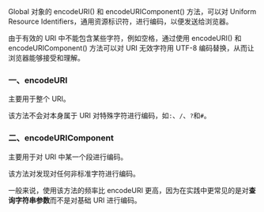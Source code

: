 
Global 对象的 encodeURI() 和 encodeURIComponent() 方法，可以对 Uniform Resource Identifiers，通用资源标识符，进行编码，以便发送给浏览器。

由于有效的 URI 中不能包含某些字符，例如空格，通过使用 encodeURI() 和 encodeURIComponent() 方法可以对 URI 无效字符用 UTF-8 编码替换，从而让浏览器能够接受和理解。

### 一、encodeURI

主要用于整个 URI。

该方法不会对本身属于 URI 对特殊字符进行编码，如`:`、`/`、`?`和`#`。



### 二、encodeURIComponent

主要用于对 URI 中某一个段进行编码。

该方法对发现对任何非标准字符进行编码。

一般来说，使用该方法的频率比 encodeURI 更高，因为在实践中更常见的是对**查询字符串参数**而不是对基础 URI 进行编码。

